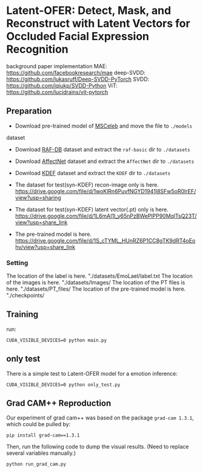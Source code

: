 # Latent-OFER: Detect, Mask, and Reconstruct with Latent Vectors for Occluded Facial Expression Recognition

background paper implementation
MAE: https://github.com/facebookresearch/mae
deep-SVDD: https://github.com/lukasruff/Deep-SVDD-PyTorch
SVDD: https://github.com/iqiukp/SVDD-Python
ViT: https://github.com/lucidrains/vit-pytorch


## Preparation
- Download pre-trained model of [MSCeleb](https://drive.google.com/file/d/1u2NtY-5DVlTunfN4yxfxys5n8uh7sc3n/view?usp=sharing) and move the file to `./models`

dataset
- Download [RAF-DB](http://www.whdeng.cn/raf/model1.html) dataset and extract the `raf-basic` dir to `./datasets`
- Download [AffectNet](http://mohammadmahoor.com/affectnet/) dataset and extract the `AffectNet` dir  to `./datasets` 
- Download [KDEF](https://www.kdef.se/download-2/index.html) dataset and extract the `KDEF` dir  to `./datasets` 

- The dataset for test(syn-KDEF) recon-image only is here. https://drive.google.com/file/d/1woKlRn6PuvfNGYD1941I8SFw5oR0lrEF/view?usp=sharing
- The dataset for test(syn-KDEF) latent vector(.pt) only is here. https://drive.google.com/file/d/1L6mAI1I_y65nPzBWePlPP90MqlTsQ23T/view?usp=share_link
- The pre-trained model is here. https://drive.google.com/file/d/1S_cTYML_HUnRZ6P1CC8gTK9dRT4oEohv/view?usp=share_link

### Setting
The location of the label is here. "./datasets/EmoLael/label.txt
The location of the images is here. "./datasets/Images/
The location of the PT files is here. "./datasets/PT_files/
The location of the pre-trained model is here. "./checkpoints/


## Training

run:
```
CUDA_VISIBLE_DEVICES=0 python main.py
```


## only test

There is a simple test to Latent-OFER model for a emotion inference:
```
CUDA_VISIBLE_DEVICES=0 python only_test.py
```


## Grad CAM++ Reproduction
Our  experiment of grad cam++ was based on the package `grad-cam 1.3.1`, which could be pulled by:

```
pip install grad-cam==1.3.1
```

Then, run the following code to dump the visual results. (Need to replace several  variables manually.)

```
python run_grad_cam.py
```
